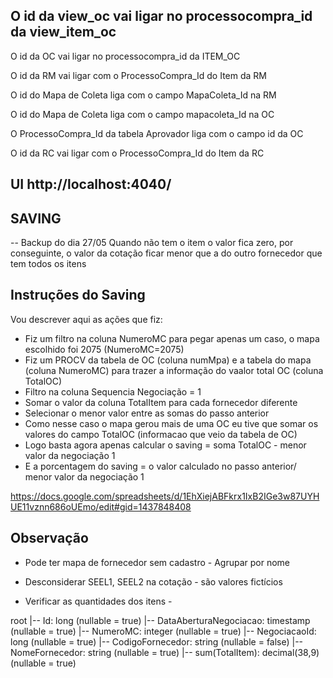 ## O id da view_oc vai ligar no processocompra_id da view_item_oc

O id da OC vai ligar no processocompra_id da ITEM_OC

O id da RM vai ligar com o ProcessoCompra_Id do Item da RM

O id do Mapa de Coleta liga com o campo MapaColeta_Id na RM

O id do Mapa de Coleta liga com o campo mapacoleta_Id na OC

O ProcessoCompra_Id da tabela Aprovador liga com o campo id da OC

O id da RC vai ligar com o ProcessoCompra_Id do Item da RC


## UI http://localhost:4040/


## SAVING

-- Backup do dia 27/05
Quando não tem o item o valor fica zero, por conseguinte, o valor da cotação ficar menor que a do outro fornecedor que tem todos os itens


## Instruções do Saving

Vou descrever aqui as ações que fiz:
- Fiz um filtro na coluna NumeroMC para pegar apenas um caso, o mapa escolhido foi 2075 (NumeroMC=2075)
- Fiz um PROCV da tabela de OC (coluna numMpa) e a tabela do mapa (coluna NumeroMC) para trazer a informação do vaalor total OC (coluna TotalOC)
- Filtro na coluna Sequencia Negociação = 1
- Somar o valor da coluna TotalItem para cada fornecedor diferente
- Selecionar o menor valor entre as somas do passo anterior
- Como nesse caso o mapa gerou mais de uma OC eu tive que somar os valores do campo TotalOC (informacao que veio da tabela de OC)
- Logo basta agora apenas calcular o saving = soma TotalOC - menor valor da negociação 1
- E a porcentagem do saving = o valor calculado no passo anterior/ menor valor da negociação 1


https://docs.google.com/spreadsheets/d/1EhXiejABFkrx1IxB2IGe3w87UYHUE11vznn686oUEmo/edit#gid=1437848408


## Observação

- Pode ter mapa de fornecedor sem cadastro - Agrupar por nome

- Desconsiderar SEEL1, SEEL2 na cotação - são valores fictícios

- Verificar as quantidades dos itens - 


root
 |-- Id: long (nullable = true)
 |-- DataAberturaNegociacao: timestamp (nullable = true)
 |-- NumeroMC: integer (nullable = true)
 |-- NegociacaoId: long (nullable = true)
 |-- CodigoFornecedor: string (nullable = false)
 |-- NomeFornecedor: string (nullable = true)
 |-- sum(TotalItem): decimal(38,9) (nullable = true)